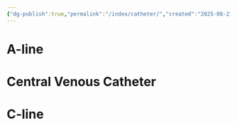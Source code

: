```yaml
---
{"dg-publish":true,"permalink":"/index/catheter/","created":"2025-08-21T21:51:02.550+09:00","updated":"2025-08-21T21:53:09.300+09:00"}
---
```


# A-line
# Central Venous Catheter
# C-line
# 